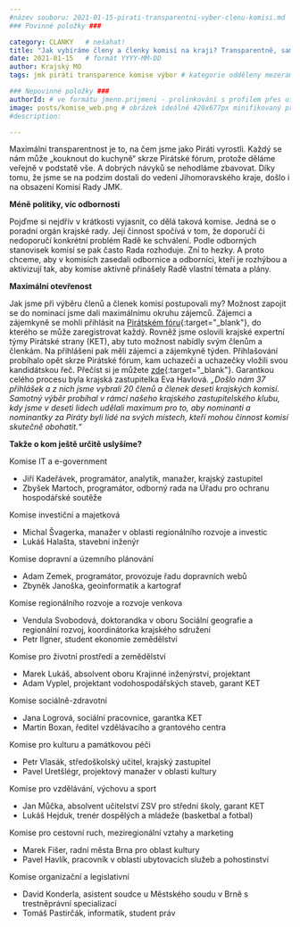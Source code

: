```yaml
---
#název souboru: 2021-01-15-pirati-transparentni-vyber-clenu-komisi.md
### Povinné položky ###

category: CLANKY   # nešahat!
title: "Jak vybíráme členy a členky komisí na kraji? Transparentně, samozřejmě!"
date: 2021-01-15   # formát YYYY-MM-DD
author: Krajský MO
tags: jmk piráti transparence komise výbor # kategorie odděleny mezerami, např. volby zemědělství životní-prostředí piráti (viz https://jihomoravsky.pirati.cz/tags/)

### Nepovinné položky ###
authorId: # ve formátu jmeno.prijmeni - prolinkování s profilem přes uid
image: posts/komise_web.png # obrázek ideálně 420x677px minifikovaný přes https://tinypng.com/
#description: 

---
```


Maximální transparentnost je to, na čem jsme jako Piráti vyrostli. Každý se nám může „kouknout do kuchyně“ skrze Pirátské fórum, protože děláme veřejně v podstatě vše. A dobrých návyků se nehodláme zbavovat. Díky tomu, že jsme se na podzim dostali do vedení Jihomoravského kraje, došlo i na obsazení Komisí Rady JMK.

**Méně politiky, víc odbornosti**

Pojďme si nejdřív v krátkosti vyjasnit, co dělá taková komise. Jedná se o poradní orgán krajské rady. Její činnost spočívá v tom, že doporučí či nedoporučí konkrétní problém Radě ke schválení. Podle odborných stanovisek komisí se pak často Rada rozhoduje. Zní to hezky. A proto chceme, aby v komisích zasedali odbornice a odborníci, kteří je rozhýbou a aktivizují tak, aby komise aktivně přinášely Radě vlastní témata a plány.

**Maximální otevřenost**

Jak jsme při výběru členů a členek komisí postupovali my? Možnost zapojit se do nominací jsme dali maximálnímu okruhu zájemců. Zájemci a zájemkyně se mohli přihlásit na [Pirátském fóru](https://forum.pirati.cz/viewtopic.php?f=411&t=54104){:target="_blank"}, do kterého se může zaregistrovat každý. Rovněž jsme oslovili krajské expertní týmy Pirátské strany (KET), aby tuto možnost nabídly svým členům a členkám. Na přihlášení pak měli zájemci a zájemkyně týden. Přihlašování probíhalo opět skrze Pirátské fórum, kam uchazeči a uchazečky vložili svou kandidátskou řeč. Přečíst si je můžete [zde](https://forum.pirati.cz/viewtopic.php?f=411&t=54104&start=30){:target="_blank"}. Garantkou celého procesu byla krajská zastupitelka Eva Havlová. *„Došlo nám 37 přihlášek a z nich jsme vybrali 20 členů a členek deseti krajských komisí. Samotný výběr probíhal v rámci našeho krajského zastupitelského klubu, kdy jsme v deseti lidech udělali maximum pro to, aby nominanti a nominantky za Piráty byli lidé na svých místech, kteří mohou činnost komisí skutečně obohatit.“*

**Takže o kom ještě určitě uslyšíme?**

Komise IT a e-government
- Jiří Kadeřávek, programátor, analytik, manažer, krajský zastupitel
- Zbyšek Martoch, programátor, odborný rada na Úřadu pro ochranu hospodářské soutěže

Komise investiční a majetková
- Michal Švagerka, manažer v oblasti regionálního rozvoje a investic
- Lukáš Halašta, stavební inženýr

Komise dopravní a územního plánování
- Adam Zemek, programátor, provozuje řadu dopravních webů
- Zbyněk Janoška, geoinformatik a kartograf

Komise regionálního rozvoje a rozvoje venkova
- Vendula Svobodová, doktorandka v oboru Sociální geografie a regionální rozvoj, koordinátorka krajského sdružení
- Petr Ilgner, student ekonomie zemědělství

Komise pro životní prostředí a zemědělství
- Marek Lukáš, absolvent oboru Krajinné inženýrství, projektant
- Adam Vyplel, projektant vodohospodářských staveb, garant KET

Komise sociálně-zdravotní
- Jana Logrová, sociální pracovnice, garantka KET
- Martin Boxan, ředitel vzdělávacího a grantového centra

Komise pro kulturu a památkovou péči
- Petr Vlasák, středoškolský učitel, krajský zastupitel
- Pavel Uretšlégr, projektový manažer v oblasti kultury

Komise pro vzdělávání, výchovu a sport
- Jan Můčka, absolvent učitelství ZSV pro střední školy, garant KET
- Lukáš Hejduk, trenér dospělých a mládeže (basketbal a fotbal)

Komise pro cestovní ruch, meziregionální vztahy a marketing
- Marek Fišer, radní města Brna pro oblast kultury
- Pavel Havlík, pracovník v oblasti ubytovacích služeb a pohostinství

Komise organizační a legislativní
- David Konderla, asistent soudce u Městského soudu v Brně s trestněprávní specializací
- Tomáš Pastirčák, informatik, student práv
